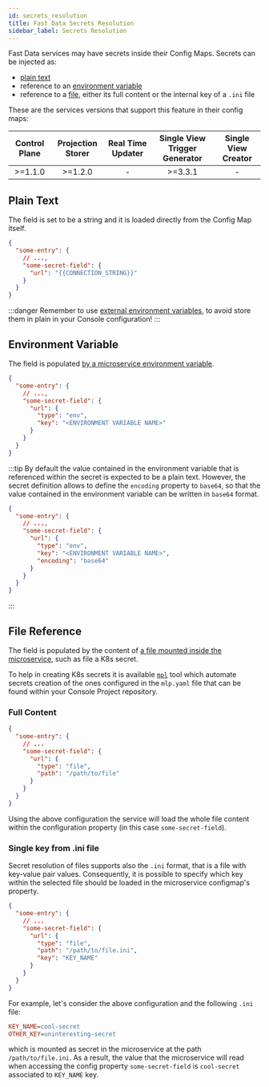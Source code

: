 ```yaml
---
id: secrets_resolution
title: Fast Data Secrets Resolution
sidebar_label: Secrets Resolution
---
```


Fast Data services may have secrets inside their Config Maps. Secrets can be injected as:

- [plain text](#plain-text)
- reference to an [environment variable](#environment-variable)
- reference to a [file](#file-reference), either its full content or the internal key of a `.ini` file

These are the services versions that support this feature in their config maps:

| Control Plane | Projection Storer | Real Time Updater | Single View Trigger Generator | Single View Creator |
|:-------------:|:-----------------:|:-----------------:|:-----------------------------:|:-------------------:|
|    >=1.1.0    |      >=1.2.0      |         -         |            >=3.3.1            |          -          |

## Plain Text

The field is set to be a string and it is loaded directly from the Config Map itself.


```json
{
  "some-entry": {
    // ...,
    "some-secret-field": {
      "url": "{{CONNECTION_STRING}}"
    }
  }
}
```

:::danger
Remember to use [external environment variables](/console/project-configuration/manage-environment-variables/index.md), to avoid store them in plain in your Console configuration!
:::

## Environment Variable

The field is populated [by a microservice environment variable](/development_suite/api-console/api-design/services.md#environment-variable-configuration).

```json
{
  "some-entry": {
    // ...,
    "some-secret-field": {
      "url": {
        "type": "env",
        "key": "<ENVIRONMENT VARIABLE NAME>"
      }
    }
  }
}
```

:::tip
By default the value contained in the environment variable that is referenced within the secret is expected to be a plain text.
However, the secret definition allows to define the `encoding` property to `base64`, so that the value contained in the
environment variable can be written in `base64` format.

```json
{
  "some-entry": {
    // ...,
    "some-secret-field": {
      "url": {
        "type": "env",
        "key": "<ENVIRONMENT VARIABLE NAME>",
        "encoding": "base64"
      }
    }
  }
}
```

:::

## File Reference

The field is populated by the content of [a file mounted inside the microservice](/development_suite/api-console/api-design/services.md#secrets), such as file a K8s secret.

To help in creating K8s secrets it is available [`mpl`](/runtime_suite_tools/mlp/30_generate.md) tool which automate secrets creation of the ones configured in the `mlp.yaml` file that can be found within your Console Project repository.

### Full Content

```json
{
  "some-entry": {
    // ...
    "some-secret-field": {
      "url": {
        "type": "file",
        "path": "/path/to/file"
      }
    }
  }
}
```

Using the above configuration the service will load the whole file content within the configuration property (in this case `some-secret-field`).

### Single key from .ini file

Secret resolution of files supports also the `.ini` format, that is a file with key-value pair values.
Consequently, it is possible to specify which key within the selected file should be loaded in the microservice configmap's property.

```json
{
  "some-entry": {
    // ...
    "some-secret-field": {
      "url": {
        "type": "file",
        "path": "/path/to/file.ini",
        "key": "KEY_NAME"
      }
    }
  }
}
```

For example, let's consider the above configuration and the following `.ini` file:

```ini
KEY_NAME=cool-secret
OTHER_KEY=uninteresting-secret
```

which is mounted as secret in the microservice at the path `/path/to/file.ini`. As a result, the value that
the microservice will read when accessing the config property `some-secret-field` is `cool-secret` associated to `KEY_NAME` key.
